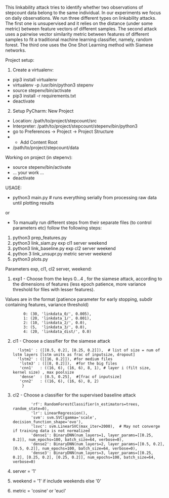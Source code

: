 This linkability attack tries to identify whether two observations of stepcount data belong to the same individual.
In our experiments we focus on daily observations. 
We run three different types on linkability attacks. The first one is unsupervised and it relies on the distance (under some metric) between feature vectors of different samples. The second attack uses a pairwise vector similarity metric between features of different samples to fit a traditional machine learning classifier, namely, random forest. The third one uses the One Shot Learning method with Siamese networks. 

Project setup:
1. Create a virtualenv:
* pip3 install virtualenv
* virtualenv -p /usr/bin/python3 stepenv
* source stepenv/bin/activate
* pip3 install -r requirements.txt
* deactivate
2. Setup PyCharm:
New Project
* Location: /path/to/project/stepcount/src
* Interpreter: /path/to/project/stepcount/stepenv/bin/python3
* go to Preferences -> Project -> Project Structure
* + Add Content Root
* /path/to/project/stepcount/data


Working on project (in stepenv):
* source stepenv/bin/activate
* ... your work ...
* deactivate


USAGE:

* python3 main.py # runs everything serially from processing raw data until plotting results

or

* To manually run different  steps from their separate files (to control parameters etc) follow the following steps:
1. python3 prep_features.py
2. python3 link_siam.py exp cl1 server weekend
3. python3 link_baseline.py  exp  cl2 server weekend
4. python 3 link_unsupr.py  metric server weekend
5. python3 plots.py


Parameters exp, cl1, cl2 server, weekend:

1. exp1 - Choose from the keys 0...4 , for the siamese attack, according to the dimensions of features (less epoch patience,  more variance threshold for files with lesser features).

Values are in the format (patience parameter for early stopping, subdir containing features, variance threshold)
              
            0: (30, 'linkdata_0/', 0.005),
            1: (20, 'linkdata_1/', 0.001),
            2: (10, 'linkdata_2/', 0.0),
            3: (5,  'linkdata_3/', 0.0),
            4: (20, 'linkdata_dist/', 0.0)


2. cl1 - Choose a classifier for the siamese attack 

         'lstm1' : ([[0.5, 0.2], [0.25, 0.2]]),  # list of size = num of lstm layers [lstm units as frac of inputsize, dropout]
         'lstm2' : ([[16, 0.2]]), #for medium files
          'lstm3' : ([[8, 0.2]]),  #for the big files
          'cnn1'   : ((16, 6), (16, 6), 8, 1), # layer i (filt size, kernel size) , max poolsize
          'dense'  : [0.5, 0.25],  #[frac of inputsize]
          'cnn2'   : ((16, 6), (16, 6), 8, 2)
           }


3. cl2 - Choose a classifier for the supervised baseline attack 

               'rf': RandomForestClassifier(n_estimators=trees, random_state=0),
               'lr': LinearRegression(),
               'svm': svm.SVC(gamma='scale', decision_function_shape='ovo'),
               'lsvc': svm.LinearSVC(max_iter=2000),  # May not converge if training data is not normalized
               'dense1': BinaryDNN(num_layers=1, layer_params=[[0.25, 0.2]], num_epochs=100, batch_size=64, verbose=0),
               'dense2': BinaryDNN(num_layers=2, layer_params=[[0.5, 0.2], [0.5, 0.2]], num_epochs=100, batch_size=64, verbose=0),
               'dense3': BinaryDNN(num_layers=3, layer_params=[[0.25, 0.2], [0.25, 0.2], [0.25, 0.2]], num_epochs=100, batch_size=64, verbose=0)

            
4. server = '1' 
5. weekend = '1' if include weekends else '0'
6. metric = 'cosine' or 'eucl'


